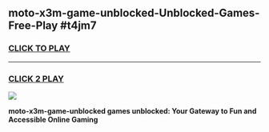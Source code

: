 
## moto-x3m-game-unblocked-Unblocked-Games-Free-Play #t4jm7
<h3>
<a href="https://us.freeplayer.one?title=moto-x3m-game-unblocked&ref=9M">CLICK TO PLAY</a></h3>
<hr>

<h3>
<a href="https://us.freeplayer.one?title=moto-x3m-game-unblocked&ref=9M">CLICK 2 PLAY</a>
  
</h3>

<a href="https://us.freeplayer.one?title=moto-x3m-game-unblocked&ref=9M"><img src="https://clearcache.store/games.png"></a>


**moto-x3m-game-unblocked games unblocked: Your Gateway to Fun and Accessible Online Gaming**
